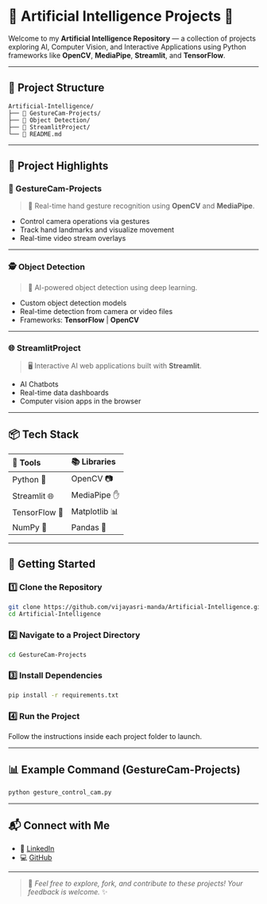 # 🌟 Artificial Intelligence Projects 🚀

Welcome to my **Artificial Intelligence Repository** — a collection of projects exploring AI, Computer Vision, and Interactive Applications using Python frameworks like **OpenCV**, **MediaPipe**, **Streamlit**, and **TensorFlow**.

---

## 📁 Project Structure

```
Artificial-Intelligence/
├── 📂 GestureCam-Projects/
├── 📂 Object Detection/
├── 📂 StreamlitProject/
└── 📄 README.md
```

---

## 📌 Project Highlights

### 🎥 GestureCam-Projects
> 📸 Real-time hand gesture recognition using **OpenCV** and **MediaPipe**.
- Control camera operations via gestures
- Track hand landmarks and visualize movement
- Real-time video stream overlays

---

### 🕵️ Object Detection
> 🚀 AI-powered object detection using deep learning.
- Custom object detection models
- Real-time detection from camera or video files
- Frameworks: **TensorFlow** | **OpenCV**

---

### 🌐 StreamlitProject
> 🖥️ Interactive AI web applications built with **Streamlit**.
- AI Chatbots
- Real-time data dashboards
- Computer vision apps in the browser

---

## 📦 Tech Stack

| 🔧 Tools  | 📚 Libraries   |
|:----------|:----------------|
| Python 🐍 | OpenCV 📷 |
| Streamlit 🌐 | MediaPipe ✋ |
| TensorFlow 🤖 | Matplotlib 📊 |
| NumPy 📐 | Pandas 📑 |

---

## 🚀 Getting Started

### 1️⃣ Clone the Repository
```bash
git clone https://github.com/vijayasri-manda/Artificial-Intelligence.git
cd Artificial-Intelligence
```

### 2️⃣ Navigate to a Project Directory
```bash
cd GestureCam-Projects
```

### 3️⃣ Install Dependencies
```bash
pip install -r requirements.txt
```

### 4️⃣ Run the Project
Follow the instructions inside each project folder to launch.

---

## 📊 Example Command (GestureCam-Projects)

```bash
python gesture_control_cam.py
```

---

## 📬 Connect with Me

- 💼 [LinkedIn](www.linkedin.com/in/vijaya-sri-manda-399a56343)
- 💻 [GitHub](https://github.com/vijayasri-manda)

---

> 🌱 *Feel free to explore, fork, and contribute to these projects! Your feedback is welcome.* ✨

